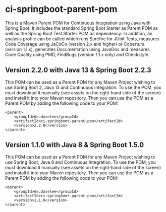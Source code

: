 # ci-springboot-parent-pom
This is a Maven Parent POM for Continuous Integration using Java with Spring Boot. It includes the standard Spring Boot Starter as Parent POM as well as the Spring Boot Test Starter POM as dependency. In addition, an analysis profile can be called which runs Surefire for JUnit Tests, measures Code Coverage using JaCoCo (version 2.x and higher) or Cobertura (version 1.1.x), generates Documentation using JavaDoc and measures Code Quality using PMD, FindBugs (version 1.1.x only) and Checkstyle.

## Version 2.2.0 with Java 13 & Spring Boot 2.2.3
This POM can be used as a Parent POM for any Maven Project wishing to use Spring Boot 2, Java 13 and Continuous Integration. To use the POM, you must download it manually (see assets on the right-hand side of the screen) and install it into your Maven repository. Then you can use the POM as a Parent POM by adding the following code to your POM:

```
<parent>
	<groupId>de.davelee</groupId>
	<artifactId>ci-springboot-parent-pom</artifactId>
	<version>2.2.0</version>
</parent>
```

## Version 1.1.0 with Java 8 & Spring Boot 1.5.0
This POM can be used as a Parent POM for any Maven Project wishing to use Spring Boot, Java 8 and Continuous Integration. To use the POM, you must download it manually (see assets on the right-hand side of the screen) and install it into your Maven repository. Then you can use the POM as a Parent POM by adding the following code to your POM:

```
<parent>
	<groupId>de.davelee</groupId>
	<artifactId>ci-springboot-parent-pom</artifactId>
	<version>1.1.0</version>
</parent>
```
